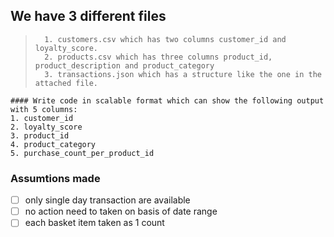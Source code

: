 ## We have 3 different files
>       1. customers.csv which has two columns customer_id and loyalty_score.
>       2. products.csv which has three columns product_id, product_description and product_category
>       3. transactions.json which has a structure like the one in the attached file.

    #### Write code in scalable format which can show the following output with 5 columns:
    1. customer_id
    2. loyalty_score
    3. product_id
    4. product_category
    5. purchase_count_per_product_id
    
### Assumtions made
   - [ ] only single day transaction are available
   - [ ] no action need to taken on basis of date range
   - [ ] each basket item taken as 1 count